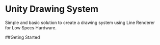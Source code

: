 # Unity Drawing System
 
 Simple and basic solution to create a drawing system using Line Renderer for Low Specs Hardware.

##Geting Started

